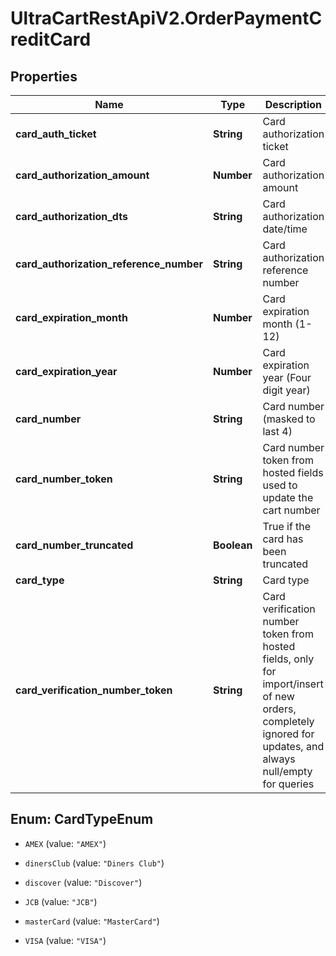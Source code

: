 # UltraCartRestApiV2.OrderPaymentCreditCard

## Properties
Name | Type | Description | Notes
------------ | ------------- | ------------- | -------------
**card_auth_ticket** | **String** | Card authorization ticket | [optional] 
**card_authorization_amount** | **Number** | Card authorization amount | [optional] 
**card_authorization_dts** | **String** | Card authorization date/time | [optional] 
**card_authorization_reference_number** | **String** | Card authorization reference number | [optional] 
**card_expiration_month** | **Number** | Card expiration month (1-12) | [optional] 
**card_expiration_year** | **Number** | Card expiration year (Four digit year) | [optional] 
**card_number** | **String** | Card number (masked to last 4) | [optional] 
**card_number_token** | **String** | Card number token from hosted fields used to update the cart number | [optional] 
**card_number_truncated** | **Boolean** | True if the card has been truncated | [optional] 
**card_type** | **String** | Card type | [optional] 
**card_verification_number_token** | **String** | Card verification number token from hosted fields, only for import/insert of new orders, completely ignored for updates, and always null/empty for queries | [optional] 


<a name="CardTypeEnum"></a>
## Enum: CardTypeEnum


* `AMEX` (value: `"AMEX"`)

* `dinersClub` (value: `"Diners Club"`)

* `discover` (value: `"Discover"`)

* `JCB` (value: `"JCB"`)

* `masterCard` (value: `"MasterCard"`)

* `VISA` (value: `"VISA"`)




